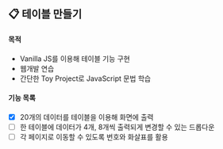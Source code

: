 ## :clipboard: 테이블 만들기

#### 목적
- Vanilla JS를 이용해 테이블 기능 구현
- 웹개발 연습
- 간단한 Toy Project로 JavaScript 문법 학습

#### 기능 목록
- [x] 20개의 데이터를 테이블을 이용해 화면에 출력
- [ ] 한 테이블에 데이터가 4개, 8개씩 출력되게 변경할 수 있는 드롭다운
- [ ] 각 페이지로 이동할 수 있도록 번호와 화살표를 활용